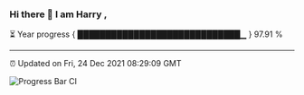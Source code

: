### Hi there 👋 I am Harry , 

⏳ Year progress { █████████████████████████████▁ } 97.91 %

---

⏰ Updated on Fri, 24 Dec 2021 08:29:09 GMT

![Progress Bar CI](https://github.com/duykhang68/duykhang68/workflows/Progress%20Bar%20CI/badge.svg)
